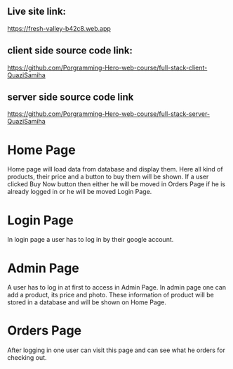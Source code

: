 ## Live site link:
https://fresh-valley-b42c8.web.app

## client side source code link: 
https://github.com/Porgramming-Hero-web-course/full-stack-client-QuaziSamiha

## server side source code link 
https://github.com/Porgramming-Hero-web-course/full-stack-server-QuaziSamiha

# Home Page
Home page will load data from database and display them. Here all kind of products, their price and a button to buy them will be shown. If a user clicked Buy Now button then either he will be moved  in Orders Page if he is already logged in or he will be moved Login Page.

# Login Page
In login page a user has to log in by their google account.

# Admin Page
A user has to log in at first to access in Admin Page. In admin page one can add a product, its price and photo. These information of product will be stored in a database and will be shown on Home Page.

# Orders Page
After logging in one user can visit this page and can see what he orders for checking out.